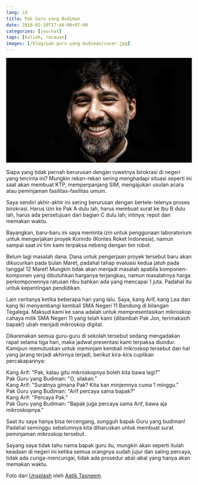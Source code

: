 ```yaml
---
lang: id
title: Pak Guru yang Budiman
date: 2010-02-28T17:44:00+07:00
categories: [journal]
tags: [kuliah, racauan]
images: [/blog/pak-guru-yang-budiman/cover.jpg]
---
```

![Pak Guru yang Budiman](cover.jpg)

Siapa yang tidak pernah berurusan dengan ruwetnya birokrasi di negeri yang tercinta ini? Mungkin rekan-rekan sering menghadapi situasi seperti ini saat akan membuat KTP, memperpanjang SIM, mengajukan usulan acara atau peminjaman fasilitas-fasilitas umum.

Saya sendiri akhir-akhir ini sering berurusan dengan bertele-telenya proses birokrasi. Harus izin ke Pak A dulu lah, harus membuat surat ke Ibu B dulu lah, harus ada persetujuan dari bagian C dulu lah; intinya: repot dan memakan waktu.

Bayangkan, baru-baru ini saya meminta izin untuk penggunaan laboratorium untuk mengerjakan proyek Korindo (Kontes Roket Indonesia), namun sampai saat ini tim kami terpaksa nebeng dengan tim robot.

Belum lagi masalah dana. Dana untuk pengerjaan proyek tersebut baru akan dikucurkan pada bulan Maret, padahal tahap evaluasi kedua jatuh pada tanggal 12 Maret! Mungkin tidak akan menjadi masalah apabila komponen-komponen yang dibutuhkan harganya terjangkau, namun masalahnya harga perkomponennya ratusan ribu bahkan ada yang mencapai 1 juta. Padahal itu untuk kepentingan pendidikan.

Lain ceritanya ketika beberapa hari yang lalu. Saya, kang Arif, kang Lea dan kang Iki menyambangi kembali SMA Negeri 11 Bandung di bilangan Tegalega. Maksud kami ke sana adalah untuk mempresentasikan mikroskop cahaya milik SMA Negeri 11 yang telah kami (ditambah Pak Jon, terimakasih bapak!) ubah menjadi mikroskop digital.

Dikarenakan semua guru-guru di sekolah tersebut sedang mengadakan rapat selama tiga hari, maka jadwal presentasi kami terpaksa diundur. Kamipun memutuskan untuk meminjam kembali mikroskop tersebut dan hal yang jarang terjadi akhirnya terjadi, berikut kira-kira cuplikan percakapannya:

Kang Arif: "Pak, kalau gitu mikroskopnya boleh kita bawa lagi?"\
Pak Guru yang Budiman: "O, silakan."\
Kang Arif: "Suratnya gimana Pak? Kita kan minjemnya cuma 1 minggu."\
Pak Guru yang Budiman: "Arif percaya sama bapak?"\
Kang Arif: "Percaya Pak."\
Pak Guru yang Budiman: "Bapak juga percaya sama Arif, bawa aja mikroskopnya."

Saat itu saya hanya bisa tercengang, sungguh bapak Guru yang budiman! Padahal seminggu sebelumnya kita diharuskan untuk membuat surat peminjaman mikroskop tersebut.

Sayang saya tidak tahu nama bapak guru itu, mungkin akan seperti itulah keadaan di negeri ini ketika semua orangnya sudah jujur dan saling percaya, tidak ada curiga-mencurigai, tidak ada prosedur abal-abal yang hanya akan memakan waktu.

Foto dari [Unsplash](https://unsplash.com/photos/7omHUGhhmZ0) oleh [Aatik Tasneem](https://unsplash.com/@aatiktasneem).
